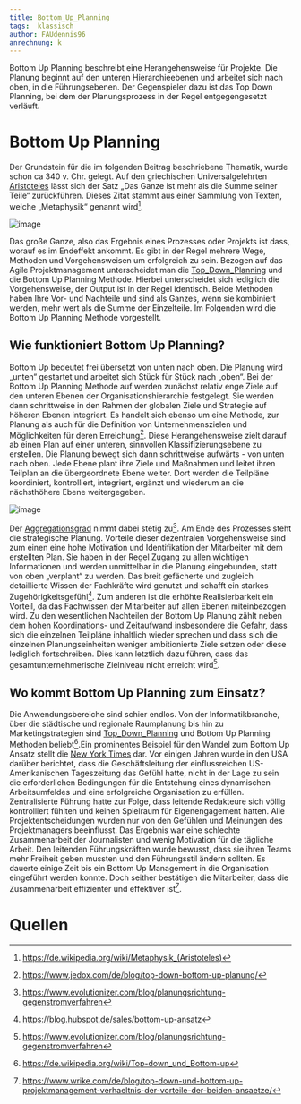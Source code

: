 ```yaml
---
title: Bottom_Up_Planning
tags:  klassisch
author: FAUdennis96
anrechnung: k
---
```


Bottom Up Planning beschreibt eine Herangehensweise für Projekte. Die Planung beginnt auf den unteren Hierarchieebenen und arbeitet sich nach oben, in die Führungsebenen.
Der Gegenspieler dazu ist das Top Down Planning, bei dem der Planungsprozess in der Regel entgegengesetzt verläuft. 


# Bottom Up Planning

Der Grundstein für die im folgenden Beitrag beschriebene Thematik, wurde schon ca 340 v. Chr. gelegt. Auf den griechischen Universalgelehrten [Aristoteles](https://de.wikipedia.org/wiki/Aristoteles) lässt sich der Satz „Das Ganze ist mehr als die Summe seiner Teile“ zurückführen. Dieses Zitat stammt aus einer Sammlung von Texten, welche „Metaphysik“ genannt wird[^1].

![image](https://user-images.githubusercontent.com/92928630/143274774-cfc8e827-57e2-444a-95f2-88b1e4cc9f1e.png)



Das große Ganze, also das Ergebnis eines Prozesses oder Projekts ist dass, worauf es im Endeffekt ankommt. Es gibt in der Regel mehrere Wege, Methoden und Vorgehensweisen um erfolgreich zu sein. Bezogen auf das Agile Projektmanagement unterscheidet man die [Top_Down_Planning](Top_Down_Planning.md) und die Bottom Up Planning Methode. Hierbei unterscheidet sich lediglich die Vorgehensweise, der Output ist in der Regel identisch. Beide Methoden haben Ihre Vor- und Nachteile und sind als Ganzes, wenn sie kombiniert werden, mehr wert als die Summe der Einzelteile. Im Folgenden wird die Bottom Up Planning Methode vorgestellt.

## Wie funktioniert Bottom Up Planning?

Bottom Up bedeutet frei übersetzt von unten nach oben. Die Planung wird „unten“ gestartet und arbeitet sich Stück für Stück nach „oben“. Bei der Bottom Up Planning Methode auf werden zunächst relativ enge Ziele auf den unteren Ebenen der Organisationshierarchie festgelegt. Sie werden dann schrittweise in den Rahmen der globalen Ziele und Strategie auf höheren Ebenen integriert. Es handelt sich ebenso um eine Methode, zur Planung als auch für die Definition von Unternehmenszielen und Möglichkeiten für deren Erreichung[^2].
Diese Herangehensweise zielt darauf ab einen Plan auf einer unteren, sinnvollen Klassifizierungsebene zu erstellen. Die Planung bewegt sich dann schrittweise aufwärts - von unten nach oben. Jede Ebene plant ihre Ziele und Maßnahmen und leitet ihren Teilplan an die übergeordnete Ebene weiter. Dort werden die Teilpläne koordiniert, kontrolliert, integriert, ergänzt und wiederum an die nächsthöhere Ebene weitergegeben. 

![image](https://user-images.githubusercontent.com/92928630/143275928-341298e9-9093-4511-aa5c-43a1136ab7d4.png)

Der [Aggregationsgrad](https://www.fremdwort.de/suchen/bedeutung/aggregationsgrad) nimmt dabei stetig zu[^3]. Am Ende des Prozesses steht die strategische Planung. Vorteile dieser dezentralen Vorgehensweise sind zum einen eine hohe Motivation und Identifikation der Mitarbeiter mit dem erstellten Plan. Sie haben in der Regel Zugang zu allen wichtigen Informationen und werden unmittelbar in die Planung eingebunden, statt von oben „verplant“ zu werden. Das breit gefächerte und zugleich detaillierte Wissen der Fachkräfte wird genutzt und schafft ein starkes Zugehörigkeitsgefühl[^4]. Zum anderen ist die erhöhte Realisierbarkeit ein Vorteil, da das Fachwissen der Mitarbeiter auf allen Ebenen miteinbezogen wird. Zu den wesentlichen Nachteilen der Bottom Up Planung zählt neben dem hohen Koordinations- und Zeitaufwand insbesondere die Gefahr, dass sich die einzelnen Teilpläne inhaltlich wieder sprechen und dass sich die einzelnen Planungseinheiten weniger ambitionierte Ziele setzen oder diese lediglich fortschreiben. Dies kann letztlich dazu führen, dass das gesamtunternehmerische Zielniveau nicht erreicht wird[^5]. 

## Wo kommt Bottom Up Planning zum Einsatz?

Die Anwendungsbereiche sind schier endlos. Von der Informatikbranche, über die städtische und regionale Raumplanung bis hin zu Marketingstrategien sind [Top_Down_Planning](Top_Down_Planning.md) und Bottom Up Planning Methoden beliebt[^6].Ein prominentes Beispiel für den Wandel zum Bottom Up Ansatz stellt die [New York Times](https://www.nytimes.com/subscription?campaignId=7UXFY&ds_c=71700000074377394&gclid=CjwKCAiA4veMBhAMEiwAU4XRrxJ7baq3Vw4ZRV62Qfy0EOZmwmyQYrDtExpYe8A33M2WSUxHs5CzqBoCc0AQAvD_BwE&gclsrc=aw.ds) dar. Vor einigen Jahren wurde in den USA darüber berichtet, dass die Geschäftsleitung der einflussreichen US-Amerikanischen Tageszeitung das Gefühl hatte, nicht in der Lage zu sein die erforderlichen Bedingungen für die Entstehung eines dynamischen Arbeitsumfeldes und eine erfolgreiche Organisation zu erfüllen. Zentralisierte Führung hatte zur Folge, dass leitende Redakteure sich völlig kontrolliert fühlten und keinen Spielraum für Eigenengagement hatten. Alle Projektentscheidungen wurden nur von den Gefühlen und Meinungen des Projektmanagers beeinflusst. Das Ergebnis war eine schlechte Zusammenarbeit der Journalisten und wenig Motivation für die tägliche Arbeit. Den leitenden Führungskräften wurde bewusst, dass sie ihren Teams mehr Freiheit geben mussten und den Führungsstil ändern sollten. Es dauerte einige Zeit bis ein Bottom Up Management in die Organisation eingeführt werden konnte. Doch seither bestätigen die Mitarbeiter, dass die Zusammenarbeit effizienter und effektiver ist[^7].


# Quellen

[^1]: https://de.wikipedia.org/wiki/Metaphysik_(Aristoteles)
[^2]: https://www.jedox.com/de/blog/top-down-bottom-up-planung/
[^3]: https://www.evolutionizer.com/blog/planungsrichtung-gegenstromverfahren
[^4]: https://blog.hubspot.de/sales/bottom-up-ansatz
[^5]: https://www.evolutionizer.com/blog/planungsrichtung-gegenstromverfahren
[^6]: https://de.wikipedia.org/wiki/Top-down_und_Bottom-up
[^7]: https://www.wrike.com/de/blog/top-down-und-bottom-up-projektmanagement-verhaeltnis-der-vorteile-der-beiden-ansaetze/
